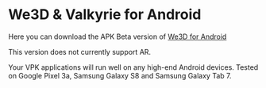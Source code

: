 # We3D & Valkyrie for Android

Here you can download the APK Beta version of [We3D for Android](https://cdn2.talansoft.com/ftp/Installers/We3D-android-debug-20191118.apk)

This version does not currently support AR.

Your VPK applications will run well on any high-end Android devices. Tested on Google Pixel 3a, Samsung Galaxy S8 and Samsung Galaxy Tab 7.
